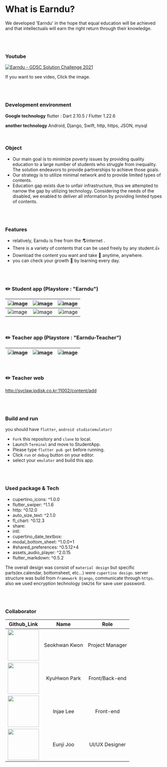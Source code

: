 

# What is Earndu?

 We developed 'Earndu' in the hope that equal education will be achieved and that intellectuals will earn the right return through their knowledge.

<br/>
<br/>

### Youtube


[![Earndu - GDSC Solution Challenge 2021
](http://img.youtube.com/vi/jNA1yJRN4_g/0.jpg)](https://youtu.be/jNA1yJRN4_g)

If you want to see video, Click the image.

<br/>
<br/>

### Development environment


**Google technology**
flutter : Dart 2.10.5 / Flutter 1.22.6

**another technology**
Android, Django, Swift, http, https, JSON, mysql

</br>

### Object

- Our main goal is to minimize poverty issues by providing quality education to a large number of students who struggle from inequality. The solution endeavors to provide partnerships to achieve those goals.
- Our strategy is to utilize minimal network and to provide limited types of contents.
- Education gap exists due to unfair infrastructure, thus we attempted to narrow the gap by utilizing technology. Considering the needs of the disabled, we enabled to deliver all information by providing limited types of contents.

<br/>
<br/>

### Features

* relatively, Earndu is free from the 🌎internet .
* There is a variety of contents that can be used freely by any student.👍
* Download the content you want and take 📔 anytime, anywhere.
* you can check your growth 💪 by learning every day.


<br/>
<br/>

### ✏️ Student app (Playstore : "Earndu")
| ![image](https://user-images.githubusercontent.com/59018852/113182389-ce0dff80-928d-11eb-805f-365455bcb565.png) | ![image](https://user-images.githubusercontent.com/59018852/113182491-ebdb6480-928d-11eb-8e39-ce943b443cb0.png) | ![image](https://user-images.githubusercontent.com/59018852/113182556-fe559e00-928d-11eb-91b3-37e727d625e6.png) |
|---|:---:|---:|
| ![image](https://user-images.githubusercontent.com/59018852/113182711-2e04a600-928e-11eb-8fdb-17989142186c.png) | ![image](https://user-images.githubusercontent.com/59018852/113182663-1f1df380-928e-11eb-8120-b8f0c11126d3.png) | ![image](https://user-images.githubusercontent.com/59018852/113182616-0e6d7d80-928e-11eb-9518-b1f66b4e78f6.png) |

<br/>

### ✏️ Teacher app (Playstore : "Earndu-Teacher")
| ![image](https://user-images.githubusercontent.com/59018852/113183153-abc8b180-928e-11eb-846a-61779c20f6f0.png) | ![image](https://user-images.githubusercontent.com/59018852/113183235-c13ddb80-928e-11eb-84d6-9b6d727d9a47.png) | ![image](https://user-images.githubusercontent.com/59018852/113183299-cf8bf780-928e-11eb-8275-63b7d5c09039.png) |
|---|:---:|---:|

<br/>

### ✏️ Teacher web
http://svclaw.ipdisk.co.kr:11002/content/add

<br/>
<br/>


### Build and run

you should have `flutter`, `android studio(emulator)`


- `Fork` this repository and `clone` to local.
- Launch `Terminal` and move to StudentApp.
- Please type `flutter pub get` before running.
- Click `run` or `debug` button on your editor.
- select your `emulator` and build this app.

<br/><br/>


### Used package & Tech
- cupertino_icons: ^1.0.0
- flutter_swiper: ^1.1.6
- http: ^0.12.0
- auto_size_text: ^2.1.0
- fl_chart: ^0.12.3
- share:
- intl:
- cupertino_date_textbox:
- modal_bottom_sheet: ^1.0.0+1
- #shared_preferences: ^0.5.12+4
- assets_audio_player: ^2.0.15
- flutter_markdown: ^0.5.2

The overall design was consist of `material design` but specific parts(ex.calendar, bottomsheet, etc...) were `cupertino design`.
server structure was build from `framework Django`, communicate through `https`.
also we used encryption technology `SHA256` for save user password.


<br/>
<br/>

### Collaborator


|Github_Link|Name|Role
|:--:|:--:|:--:|
|[<img src="https://avatars.githubusercontent.com/u/63346802?v=4" width="100">](https://github.com/Seokhwan-Kwon)|Seokhwan Kwon|Project Manager
|[<img src="https://avatars.githubusercontent.com/u/46339857?v=4" width="100">](https://github.com/svclaw2000)|KyuHwon Park|Front/Back-end
|[<img src="https://avatars.githubusercontent.com/u/59018852?v=4" width="100">](https://github.com/ingkoon)|Injae Lee | Front-end
|[<img src="https://avatars.githubusercontent.com/u/37266170?v=4" width="100">](https://github.com/junji9072)|Eunji Joo | UI/UX Designer
